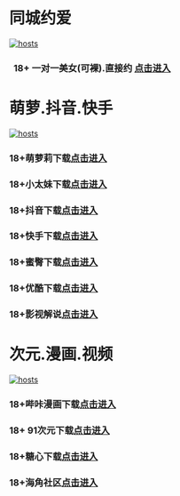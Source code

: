 
# 同城约爱
[](#聊天)
[![hosts](https://av8600.github.io/image/ha1.jpg)](#22-如何修改hosts)
###    18+ 一对一美女(可裸).直接约 [点击进入](https://jy07052-1317033022.cos.accelerate.myqcloud.com/location.html?t=001gz_298)
# 萌萝.抖音.快手
[](#聊天)
[![hosts](https://av8600.github.io/image/ha2.jpg)](#22-如何修改hosts)
### 18+萌萝莉下载[点击进入](https://or8qo7yc4l.top/?channel_code=MIM07BG)
### 18+小太妹下载[点击进入](https://nbzwqmg7hz.top/?channel_code=MIM03BG)
### 18+抖音下载[点击进入](https://408l3rghjp.top/?channel_code=MIM05BG1)
### 18+快手下载[点击进入](https://b3932xkg3x.top/?channel_code=MIM04BG1)
### 18+蜜臀下载[点击进入](https://nwxqph25jw.top/?channel_code=MIM18BGG)
### 18+优酷下载[点击进入](https://zv64ftvcop.top/?channel_code=MIM13BG)
### 18+影视解说[点击进入](https://0q2m09km02.top/?channel_code=MIM17BG2)
# 次元.漫画.视频
[](#聊天)
[![hosts](https://av8600.github.io/image/ha3.jpg)](#22-如何修改hosts)
### 18+哔咔漫画下载[点击进入](https://bkbwfjvm.com?ch=oebg21bk)
### 18+ 91次元下载[点击进入](https://91yfhnqp.com/?ch=oebg21cy)
### 18+糖心下载[点击进入](https://txs705ut.com/?_c=oebg31tx)
### 18+海角社区[点击进入](https://d.sh51ne.com/?channel=ykhjqq1)


